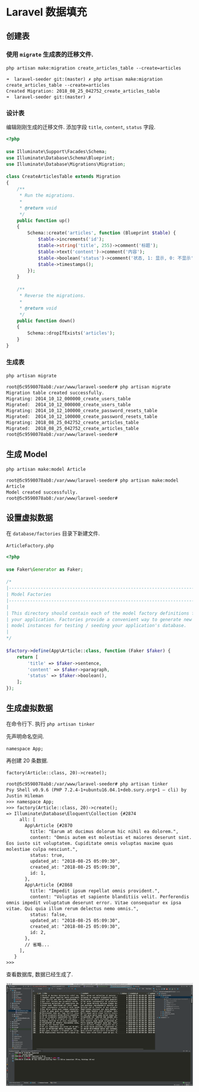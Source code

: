 # Laravel 数据填充

## 创建表

### 使用 `migrate` 生成表的迁移文件.

`php artisan make:migration create_articles_table --create=articles`

```shell
➜  laravel-seeder git:(master) ✗ php artisan make:migration create_articles_table --create=articles
Created Migration: 2018_08_25_042752_create_articles_table
➜  laravel-seeder git:(master) ✗
```



### 设计表

编辑刚刚生成的迁移文件. 添加字段 `title`, `content`, `status` 字段.

```php
<?php

use Illuminate\Support\Facades\Schema;
use Illuminate\Database\Schema\Blueprint;
use Illuminate\Database\Migrations\Migration;

class CreateArticlesTable extends Migration
{
    /**
     * Run the migrations.
     *
     * @return void
     */
    public function up()
    {
        Schema::create('articles', function (Blueprint $table) {
            $table->increments('id');
            $table->string('title', 255)->comment('标题');
            $table->text('content')->comment('内容');
            $table->boolean('status')->comment('状态, 1: 显示, 0: 不显示');
            $table->timestamps();
        });
    }

    /**
     * Reverse the migrations.
     *
     * @return void
     */
    public function down()
    {
        Schema::dropIfExists('articles');
    }
}

```

### 生成表

`php artisan migrate`

```shell
root@5c9598078ab8:/var/www/laravel-seeder# php artisan migrate
Migration table created successfully.
Migrating: 2014_10_12_000000_create_users_table
Migrated:  2014_10_12_000000_create_users_table
Migrating: 2014_10_12_100000_create_password_resets_table
Migrated:  2014_10_12_100000_create_password_resets_table
Migrating: 2018_08_25_042752_create_articles_table
Migrated:  2018_08_25_042752_create_articles_table
root@5c9598078ab8:/var/www/laravel-seeder#
```



## 生成 Model

`php artisan make:model Article`

```shell
root@5c9598078ab8:/var/www/laravel-seeder# php artisan make:model Article
Model created successfully.
root@5c9598078ab8:/var/www/laravel-seeder#
```



## 设置虚拟数据

在 `database/factories` 目录下新建文件. 

`ArticleFactory.php`

```php
<?php

use Faker\Generator as Faker;

/*
|--------------------------------------------------------------------------
| Model Factories
|--------------------------------------------------------------------------
|
| This directory should contain each of the model factory definitions for
| your application. Factories provide a convenient way to generate new
| model instances for testing / seeding your application's database.
|
*/

$factory->define(App\Article::class, function (Faker $faker) {
    return [
        'title' => $faker->sentence,
        'content' => $faker->paragraph,
        'status' => $faker->boolean(),
    ];
});

```

## 生成虚拟数据

在命令行下. 执行 `php artisan tinker`

先声明命名空间.

`namespace App;`

再创建 20 条数据. 

`factory(Article::class, 20)->create();`

```shell
root@5c9598078ab8:/var/www/laravel-seeder# php artisan tinker
Psy Shell v0.9.6 (PHP 7.2.4-1+ubuntu16.04.1+deb.sury.org+1 — cli) by Justin Hileman
>>> namespace App;
>>> factory(Article::class, 20)->create();
=> Illuminate\Database\Eloquent\Collection {#2874
     all: [
       App\Article {#2870
         title: "Earum at ducimus dolorum hic nihil ea dolorem.",
         content: "Omnis autem est molestias et maiores deserunt sint. Eos iusto sit voluptatem. Cupiditate omnis voluptas maxime quas molestiae culpa nesciunt.",
         status: true,
         updated_at: "2018-08-25 05:09:30",
         created_at: "2018-08-25 05:09:30",
         id: 1,
       },
       App\Article {#2868
         title: "Impedit ipsum repellat omnis provident.",
         content: "Voluptas et sapiente blanditiis velit. Perferendis omnis impedit voluptatum deserunt error. Vitae consequatur ex ipsa vitae. Qui quia illum rerum delectus nemo omnis.",
         status: false,
         updated_at: "2018-08-25 05:09:30",
         created_at: "2018-08-25 05:09:30",
         id: 2,
       },
       // 省略...
     ],
   }
>>>
```

查看数据库, 数据已经生成了. 



![image-20180825131303267](assets/image-20180825131303267.png)


